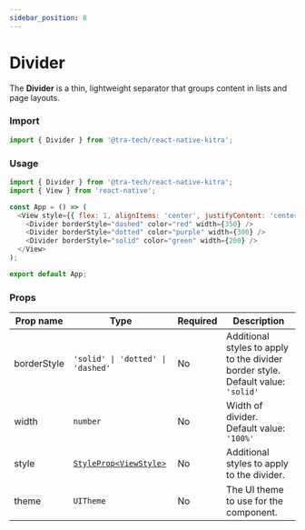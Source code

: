 ```yaml
---
sidebar_position: 8
---
```


# Divider
The **Divider**  is a thin, lightweight separator that groups content in lists and page layouts.

### Import

```js
import { Divider } from '@tra-tech/react-native-kitra';
```
### Usage

```js
import { Divider } from '@tra-tech/react-native-kitra';
import { View } from 'react-native';

const App = () => (
  <View style={{ flex: 1, alignItems: 'center', justifyContent: 'center', rowGap: 50 }}>
    <Divider borderStyle="dashed" color="red" width={350} />
    <Divider borderStyle="dotted" color="purple" width={300} />
    <Divider borderStyle="solid" color="green" width={200} />
  </View>
);

export default App;
```
### Props

| Prop name  | Type                                                                      | Required | Description                                          |
|------------|---------------------------------------------------------------------------|----------|------------------------------------------------------|
| borderStyle |<code >'solid' \| 'dotted' \| 'dashed' </code>                            | No       | Additional styles to apply to the divider border style. Default value: ``'solid'``          |
| width      | ``number``                                                                | No       | Width of divider. Default value: ``'100%'``             |
| style      | [``StyleProp<ViewStyle>``](https://reactnative.dev/docs/view-style-props) | No       | Additional styles to apply to the divider.           |
| theme      | ``UITheme ``                                                              | No       | The UI theme to use for the component.               |

